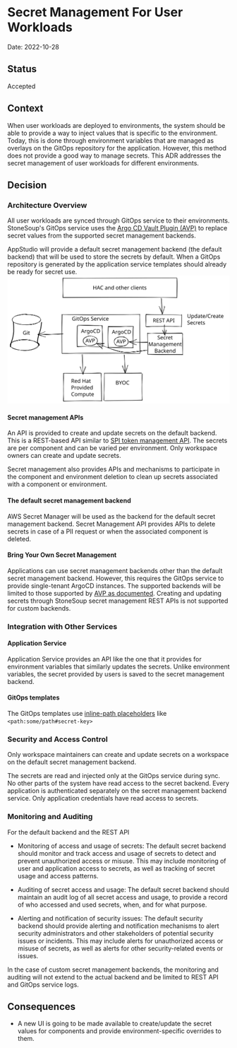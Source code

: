 # Secret Management For User Workloads

Date: 2022-10-28

## Status

Accepted

## Context

When user workloads are deployed to environments, the system should be able to provide a way to inject values that is specific to the environment. Today, this is done through environment variables that are managed as overlays on the GitOps repository for the application. However, this method does not provide a good way to manage secrets. This ADR addresses the secret management of user workloads for different environments.

## Decision

### Architecture Overview

All user workloads are synced through GitOps service to their environments. StoneSoup's GitOps service uses the [Argo CD Vault Plugin (AVP)](https://github.com/argoproj-labs/argocd-vault-plugin) to replace secret values from the supported secret management backends.

AppStudio will provide a default secret management backend (the default backend) that will be used to store the secrets by default. When a GitOps repository is generated by the application service templates should already be ready for secret use.
![](../diagrams/secret-mgmt.excalidraw.svg)

#### Secret management APIs
An API is provided to create and update secrets on the default backend. This is a REST-based API similar to [SPI token management API](https://github.com/redhat-appstudio/service-provider-integration-operator/blob/main/docs/USER.md#post-tokennamespacename). The secrets are per component and can be varied per environment. Only workspace owners can create and update secrets.

Secret management also provides APIs and mechanisms to participate in the component and environment deletion to clean up secrets associated with a component or environment.


#### The default secret management backend
AWS Secret Manager will be used as the backend for the default secret management backend. Secret Management API provides APIs to delete secrets in case of a PII request or when the associated component is deleted.


#### Bring Your Own Secret Management
Applications can use secret management backends other than the default secret management backend. However, this requires the GitOps service to provide single-tenant ArgoCD instances. The supported backends will be limited to those supported by [AVP as documented](https://argocd-vault-plugin.readthedocs.io/en/stable/backends/). Creating and updating secrets through StoneSoup secret management REST APIs is not supported for custom backends.

### Integration with Other Services

#### Application Service
Application Service provides an API like the one that it provides for environment variables that similarly updates the secrets. Unlike environment variables, the secret provided by users is saved to the secret management backend.

#### GitOps templates
The GitOps templates use [inline-path placeholders](https://argocd-vault-plugin.readthedocs.io/en/stable/howitworks/#inline-path-placeholders) like `<path:some/path#secret-key>`

### Security and Access Control

Only workspace maintainers can create and update secrets on a workspace on the default secret management backend.

The secrets are read and injected only at the GitOps service during sync. No other parts of the system have read access to the secret backend. Every application is authenticated separately on the secret management backend service. Only application credentials have read access to secrets.

### Monitoring and Auditing

For the default backend and the REST API

* Monitoring of access and usage of secrets: The default secret backend should monitor and track access and usage of secrets to detect and prevent unauthorized access or misuse. This may include monitoring of user and application access to secrets, as well as tracking of secret usage and access patterns.

* Auditing of secret access and usage: The default secret backend should maintain an audit log of all secret access and usage, to provide a record of who accessed and used secrets, when, and for what purpose.

* Alerting and notification of security issues: The default security backend should provide alerting and notification mechanisms to alert security administrators and other stakeholders of potential security issues or incidents. This may include alerts for unauthorized access or misuse of secrets, as well as alerts for other security-related events or issues.

In the case of custom secret management backends, the monitoring and auditing will not extend to the actual backend and be limited to REST API and GitOps service logs.


## Consequences

* A new UI is going to be made available to create/update the secret values for components and provide environment-specific overrides to them.


